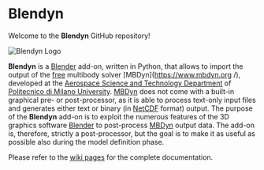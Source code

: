 # Blendyn

Welcome to the **Blendyn** GitHub repository!

![Blendyn Logo](https://github.com/zanoni-mbdyn/blendyn/wiki/images/blendyn_logo_subtitle_big.png)

**Blendyn** is a [Blender](http://www.blender.org/) add-on, written in
Python, that allows to import the output of the
[free](http://www.gnu.org/philosophy/free-sw.html) multibody solver
[MBDyn](https://www.mbdyn.org /), developed at the [Aerospace Science and
Technology Department](https://www.aero.polimi.it/) of [Politecnico di Milano
University](http://www.polimi.it/). [MBDyn](https://www.mbdyn.org/) does not
come with a built-in graphical pre- or post-processor, as it is able to process
text-only input files and generates either text or binary (in
[NetCDF](http://www.unidata.ucar.edu/software/netcdf/) format) output. The
purpose of the **Blendyn** add-on is to exploit the numerous features of
the 3D graphics software [Blender](http://www.blender.org/) to post-process
[MBDyn](https://www.mbdyn.org/) output data. The add-on is, therefore, strictly
a post-processor, but the goal is to make it as useful as possible also during
the model definition phase.

Please refer to the [wiki pages](https://github.com/zanoni-mbdyn/blendyn/wiki) 
for the complete documentation.
